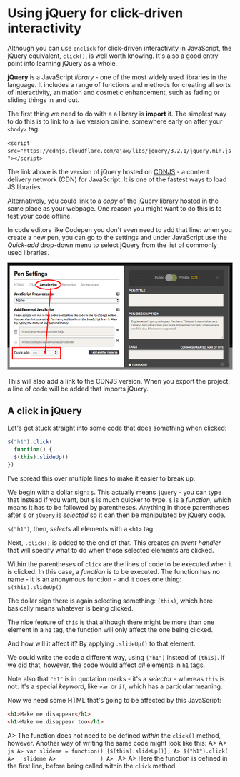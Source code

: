 # Using jQuery for click-driven interactivity

Although you can use `onclick` for click-driven interactivity in JavaScript, the jQuery equivalent, `click()`, is well worth knowing. It's also a good entry point into learning jQuery as a whole.

**jQuery** is a JavaScript *library* - one of the most widely used libraries in the language. It includes a range of functions and methods for creating all sorts of interactivity, animation and cosmetic enhancement, such as fading or sliding things in and out.

The first thing we need to do with a a library is **import** it. The simplest way to do this is to link to a live version online, somewhere early on after your `<body>` tag:

`<script src="https://cdnjs.cloudflare.com/ajax/libs/jquery/3.2.1/jquery.min.js"></script>`

The link above is the version of jQuery hosted on [CDNJS](https://cdnjs.com/) - a content delivery network (CDN) for JavaScript. It is one of the fastest ways to load JS libraries.

Alternatively, you could link to a *copy* of the jQuery library hosted in the same place as your webpage. One reason you might want to do this is to test your code offline.

In code editors like Codepen you don't even need to add that line: when you create a new pen, you can go to the settings and under JavaScript use the *Quick-add* drop-down menu to select jQuery from the list of commonly used libraries.

![](codepen_settings.png)

This will also add a link to the CDNJS version. When you export the project, a line of code will be added that imports jQuery.

## A click in jQuery

Let's get stuck straight into some code that does something when clicked:

```js
$("h1").click(
  function() {
  $(this).slideUp()
})
```

I've spread this over multiple lines to make it easier to break up.

We begin with a dollar sign: `$`. This actually means `jQuery` - you can type that instead if you want, but `$` is much quicker to type. `$` is a *function*, which means it has to be followed by parentheses. Anything in those parentheses after `$` or `jQuery` is *selected* so it can then be manipulated by jQuery code.

`$("h1")`, then, *selects* all elements with a `<h1>` tag.

Next, `.click()` is added to the end of that. This creates an *event handler* that will specify what to do when those selected elements are clicked.

Within the parentheses of `click` are the lines of code to be executed when it is clicked. In this case, a *function* is to be executed. The function has no name - it is an anonymous function - and it does one thing: `$(this).slideUp()`

The dollar sign there is again selecting something: `(this)`, which here basically means whatever is being clicked.

The nice feature of `this` is that although there might be more than one element in a `h1` tag, the function will only affect the one being clicked.

And how will it affect it? By applying `.slideUp()` to that element.

We could write the code a different way, using `("h1")` instead of `(this)`. If we did that, however, the code would affect *all* elements in `h1` tags.

Note also that `"h1"` is in quotation marks - it's a *selector* - whereas `this` is not: it's a special *keyword*, like `var` or `if`, which has a particular meaning.

Now we need some HTML that's going to be affected by this JavaScript:

```html
<h1>Make me disappear</h1>
<h1>Make me disappear too</h1>
```

A> The function does not need to be defined *within* the `click()` method, however. Another way of writing the same code might look like this:
A>
A> ```js
A> var slideme = function() {$(this).slideUp()};
A> $("h1").click(
A>   slideme
A>              )
A> ```
A>
A> Here the function is defined in the first line, before being called within the `click` method.
